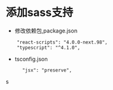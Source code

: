 # 添加sass支持

* 修改依赖包,package.json

```
    "react-scripts": "4.0.0-next.98",
    "typescript": "^4.1.0",

```

* tsconfig.json

```
      "jsx": "preserve",
```
s